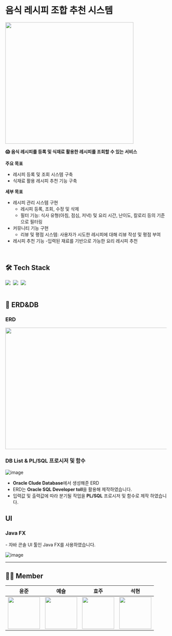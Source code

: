 # 음식 레시피 조합 추천 시스템

<img src="https://github.com/user-attachments/assets/8238e2fe-6ad0-42ae-86d3-f5773b04fe61" style="width:400px; height:380px;">


**😱 음식 레시피를 등록 및 식재료 활용한 레시피를 조회할 수 있는 서비스**
</br>
</br>
**주요 목표**

- 레시피 등록 및 조회 시스템 구축
- 식재료 활용 레시피 추천 기능 구축

**세부 목표**

- 레시피 관리 시스템 구현
    - 레시피 등록, 조회, 수정 및 삭제
    - 필터 기능: 식사 유형(아침, 점심, 저녁) 및 요리 시간, 난이도, 칼로리 등의 기준으로 필터링
- 커뮤니티 기능 구현
    - 리뷰 및 평점 시스템: 사용자가 시도한 레시피에 대해 리뷰 작성 및 평점 부여
- 레시피 추천 기능
    -입력된 재료를 기반으로 가능한 요리 레시피 추천

<br>
<h2>🛠️ Tech Stack</h2>
<div>
  <img src="https://img.shields.io/badge/Java-%23ED8B00?style=flat-square&logo=openjdk&logoColor=white&logoColor=white" />&nbsp
  <img src="https://img.shields.io/badge/Oracle-FFFFFF?style=flat-square&logo=oracle&logoColor=F80000"/>&nbsp
  <img src="https://img.shields.io/badge/JDBC-20232a?style=flat-square&logo=databricks&logoColor=7CE283"/>&nbsp
</div>

<br>
<h2> 🎨 ERD&DB </h2>
<h3> ERD </h3>
<img src="https://github.com/user-attachments/assets/f0aa3a99-cbab-466c-ad36-f4a2103c8927e" style="width:930px; height:380px;">
<h3> DB List & PL/SQL 프로시저 및 함수 </h3>

![image](https://github.com/user-attachments/assets/d6ccd09f-4c9c-498b-a6a0-389f2a31edf0)

- **Oracle Clude Database**에서 생성해준 ERD
- ERD는 **Oracle SQL Developer toll**을 활용해 제작하였습니다.
- 입력값 및 출력값에 따라 분기될 작업을 **PL/SQL** 프로시저 및 함수로 제작 하였습니다.

<h2> UI </h2>
<h3> Java FX </h3>
- 자바 콘솔 UI 툴인 Java FX를 사용하였습니다.

![image](https://github.com/user-attachments/assets/1476f55f-f093-40cb-83d1-14407f2bc0fa)

----


## 💁🏻 Member
|윤준|예슬|효주|석현|
|------|---|---|---|
|<a href="https://github.com/YoonJoony"><img src="https://github.com/YangYunSeok/Co-De/assets/110625854/d41777d4-f452-44ea-bae0-1b2f21996459" style="width:100px; height:100px;"></a>|<a href="https://github.com/kys0411"><img src="https://avatars.githubusercontent.com/u/62236238?v=4" style="width:100px; height:100px;"></a>|<a href="https://github.com/Leehyoju97"><img src="https://avatars.githubusercontent.com/u/83864280?v=4" style="width:100px; height:100px;"></a>|<a href="https://github.com/smuhsh"><img src="https://avatars.githubusercontent.com/u/49484645?v=4" style="width:100px; height:100px;"></a>|
